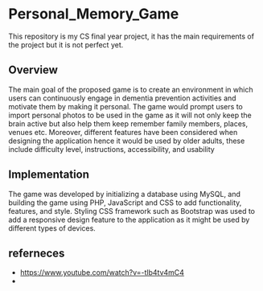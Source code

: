 # Personal_Memory_Game
This repository is my CS final year project, it has the main requirements of the project but it is not perfect yet.
## Overview
The main goal of the proposed game is to create an environment in which users can continuously engage in dementia prevention activities and motivate them by making it personal. 
The game would prompt users to import personal photos to be used in the game as it will not only keep the brain active but also help them keep remember family members, places, venues etc. Moreover, different features have been considered when designing the application hence it would be used by older adults, these include difficulty
level, instructions, accessibility, and usability

## Implementation 
The game was developed by initializing a database using MySQL, and building the game using PHP, JavaScript and CSS to add functionality, features, and style. Styling CSS framework such as Bootstrap was used to add a responsive design feature to the application as it might be used by different types of devices.


## referneces
* https://www.youtube.com/watch?v=-tlb4tv4mC4
* 

